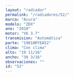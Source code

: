 ```yaml
---
layout: "radiador"
permalink: "/radiadores/52/"
marca: "Acura"
modelo: "ZDX"
ano: "2010"
motor: "V6 3.7"
transmision: "Automática"
parte: "19010RYEA52"
clima: "Con clima"
alto: "19 11/16"
ancho: "30 3/16"
observaciones: ""
id: "52"
---
```


